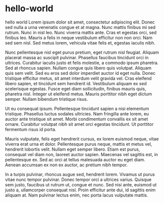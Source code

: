 # hello-world
hello world
Lorem ipsum dolor sit amet, consectetur adipiscing elit. Donec sed nulla a urna venenatis congue et at magna. Nunc mattis finibus mi sed rutrum. Nunc in nisl leo. Nunc viverra mattis ante. Cras et egestas orci, sed finibus leo. Mauris a felis in neque vestibulum efficitur non non orci. Nam sed sem nisl. Sed metus lorem, vehicula vitae felis et, egestas iaculis nibh.

Nunc pellentesque nisl eget purus pretium, eget rutrum nisl feugiat. Aliquam placerat massa ac suscipit pulvinar. Phasellus faucibus tincidunt orci in ultrices. Curabitur iaculis justo et felis molestie, a commodo ipsum pharetra. Sed at rhoncus sapien. Nullam congue quis libero quis volutpat. Aliquam quis sem velit. Sed eu eros sed dolor imperdiet auctor id eget nulla. Donec tristique efficitur metus, sit amet interdum velit gravida vel. Cras eleifend libero sapien, et tincidunt sem hendrerit id. Vestibulum aliquam ex sed scelerisque egestas. Fusce eget diam sollicitudin, finibus mauris quis, pharetra nisl. Integer ut eleifend metus. Mauris porttitor nibh eget dictum semper. Nullam bibendum tristique risus.

Ut eu consequat ipsum. Pellentesque tincidunt sapien a nisi elementum tristique. Phasellus luctus sodales ultricies. Nam fringilla ante lorem, eu auctor ante tristique sit amet. Morbi condimentum convallis ex sit amet ornare. Curabitur volutpat nibh sit amet orci egestas tincidunt. Ut porttitor fermentum risus id porta.

Mauris vulputate, felis eget hendrerit cursus, ex lorem euismod neque, vitae viverra erat urna et dolor. Pellentesque purus neque, mattis et metus vel, hendrerit lobortis velit. Nullam eget semper libero. Etiam est purus, consequat vel diam non, laoreet auctor sapien. Maecenas vel sagittis est, in pellentesque ex. Sed ac orci at tellus malesuada auctor eu eget diam. Aenean accumsan ex non ex auctor, ac pretium nibh tempor.

In a turpis pulvinar, rhoncus augue sed, hendrerit lorem. Vivamus ut purus vitae nunc tempor pulvinar. Donec tempor orci a ultrices varius. Quisque sem justo, faucibus ut rutrum ut, congue et nunc. Sed nisi ante, euismod ut justo a, ullamcorper consequat nisl. Proin efficitur ante dui, id sagittis enim aliquam at. Nam pulvinar lectus enim, nec porta lacus vulputate mattis.
